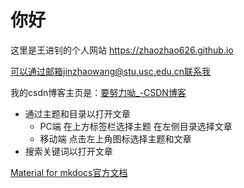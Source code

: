 <!--
 * @Descripttion: 
 * @Author: wjz
 * @Date: 2023-08-05 16:14:09
 * @LastEditors: wjz
 * @LastEditTime: 2023-08-05 20:10:58
-->
# 你好

这里是王进钊的个人网站 <https://zhaozhao626.github.io>

可以通过邮箱jinzhaowang@stu.usc.edu.cn联系我

我的csdn博客主页是：[要努力呦_-CSDN博客](https://blog.csdn.net/wjz0626?spm=1011.2480.3001.5343)

- 通过主题和目录以打开文章
	- PC端 在上方标签栏选择主题 在左侧目录选择文章
	- 移动端 点击左上角图标选择主题和文章
- 搜索关键词以打开文章

[Material for mkdocs官方文档](https://squidfunk.github.io/mkdocs-material/getting-started/)

